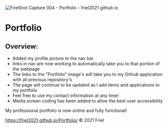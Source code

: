 ![FireShot Capture 004 - Portfolio - friel2021 github io](https://user-images.githubusercontent.com/87154134/127572646-0dc9d98e-9d37-4840-a4d2-e75dd8a79635.png)

# Portfolio

## Overview:

- Added my profile picture to the nav bar
- links in nav are now working to automatically take you to that portion of the webpage
- The links to the "Portfolio" image's will take you to my Github application with all previous repository's
- The page will continue to be updated as I add items and applications to my portfolio
- Feel free to use my contact information at any time!
- Media screen coding has been added to allow the best user accessibility

My professional portfolio is now online and fully functional!

https://friel2021.github.io/Portfolio/
© 2021 Friel
